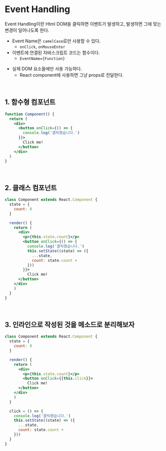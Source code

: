 # Event Handling
Event Handling이란 Html DOM을 클릭하면 이벤트가 발생하고, 발생하면 그에 맞는 변경이 일어나도록 한다.

* Event Name은 `camelCase`로만 사용할 수 있다.
  + `onClick`, `onMouseEnter`
* 이벤트에 연결된 자바스크립트 코드는 함수이다.
  + `EventName={Function}`
+ 실제 DOM 요소들에만 사용 가능하다.
  + React component에 사용하면 그냥 props로 전달한다.

<br/>

## 1. 함수형 컴포넌트
```jsx
function Component() {
  return (
    <div>
      <button onClick={() => {
        console.log('클릭했습니다.')
      }}>
        Click me!
      </button>
    </div>
  )
}
```

<br/>

## 2. 클래스 컴포넌트
```jsx
class Component extends React.Component {
  state = {
    count: 0
  }

  render() {
    return (
      <div>
        <p>{this.state.count}</p>
        <button onClick={() => {
          console.log('클릭했습니다.')
          this.setState((state) => ({
            ...state, 
            count: state.count + 
          }))
        }}>
          Click me!
      </button>
    </div>
    )
  }
}
```
<br/>

## 3. 인라인으로 작성된 것을 메소드로 분리해보자
```jsx
class Component extends React.Component {
  state = {
    count: 0
  }

  render() {
    return (        
      <div>
        <p>{this.state.count}</p>
        <button onClick={{this.click}}>
          Click me!
      </button>
    </div>
    )
  }

  click = () => {
    console.log('클릭했습니다.')
    this.setState((state) => ({
      ...state,
      count: state.count +
    }))
  }
}
```